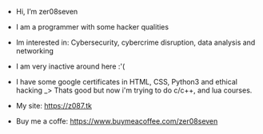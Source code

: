 - Hi, I’m zer08seven
- I am a programmer with some hacker qualities
- Im interested in: Cybersecurity, cybercrime disruption, data analysis and networking
- I am very inactive around here :'(
- I have some google certificates in HTML, CSS, Python3 and ethical hacking
    \_> Thats good but now i'm trying to do c/c++, and lua courses.

- My site: https://z087.tk
- Buy me a coffe: https://www.buymeacoffee.com/zer08seven
